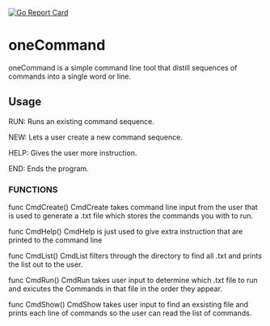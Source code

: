 [![Go Report Card](https://goreportcard.com/badge/github.com/fatpat314/oneCommand)](https://goreportcard.com/report/github.com/fatpat314/oneCommand)


# oneCommand

oneCommand is a simple command line tool that distill sequences of commands into a single word or line.


## Usage
RUN: Runs an existing command sequence.

NEW: Lets a user create a new command sequence.

HELP: Gives the user more instruction.

END: Ends the program.



### FUNCTIONS

func CmdCreate()
    CmdCreate takes command line input from the user that is used to generate a
    .txt file which stores the commands you with to run.

func CmdHelp()
    CmdHelp is just used to give extra instruction that are printed to the
    command line

func CmdList()
    CmdList filters through the directory to find all .txt and prints the list out to the user.

func CmdRun()
    CmdRun takes user input to determine which .txt file to run and exicutes the
    Commands in that file in the order they appear.

func CmdShow()
    CmdShow takes user input to find an exsisting file and prints each line of
    commands so the user can read the list of commands.
